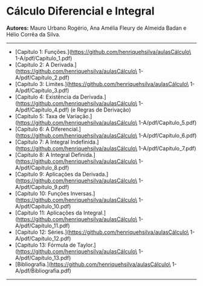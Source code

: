 # Cálculo Diferencial e Integral

**Autores:** Mauro Urbano Rogério, Ana Amélia Fleury de Almeida Badan e Hélio Corrêa da Silva.
<hr />

* [Capítulo 1: Funções.](https://github.com/henriquehsilva/aulasCálculo\ 1-A/pdf/Capítulo_1.pdf)
* [Capítulo 2: A Derivada.](https://github.com/henriquehsilva/aulasCálculo\ 1-A/pdf/Capítulo_2.pdf)
* [Capítulo 3: Limites.](https://github.com/henriquehsilva/aulasCálculo\ 1-A/pdf/Capítulo_3.pdf)
* [Capítulo 4: Existência da Derivada.](https://github.com/henriquehsilva/aulasCálculo\ 1-A/pdf/Capítulo_4.pdf) (e Regras de Derivação)
* [Capítulo 5: Taxa de Variação.](https://github.com/henriquehsilva/aulasCálculo\ 1-A/pdf/Capítulo_5.pdf)
* [Capítulo 6: A Diferencial.](https://github.com/henriquehsilva/aulasCálculo\ 1-A/pdf/Capítulo_6.pdf)
* [Capítulo 7: A Integral Indefinida.](https://github.com/henriquehsilva/aulasCálculo\ 1-A/pdf/Capítulo_7.pdf)
* [Capítulo 8: A Integral Definida.](https://github.com/henriquehsilva/aulasCálculo\ 1-A/pdf/Capítulo_8.pdf)
* [Capítulo 9: Aplicações da Derivada.](https://github.com/henriquehsilva/aulasCálculo\ 1-A/pdf/Capítulo_9.pdf)
* [Capítulo 10: Funções Inversas.](https://github.com/henriquehsilva/aulasCálculo\ 1-A/pdf/Capítulo_10.pdf)
* [Capítulo 11: Aplicações da Integral.](https://github.com/henriquehsilva/aulasCálculo\ 1-A/pdf/Capítulo_11.pdf)
* [Capítulo 12: Séries.](https://github.com/henriquehsilva/aulasCálculo\ 1-A/pdf/Capítulo_12.pdf)
* [Capítulo 13: Fórmula de Taylor.](https://github.com/henriquehsilva/aulasCálculo\ 1-A/pdf/Capítulo_13.pdf)
* [Bibliografia.](https://github.com/henriquehsilva/aulasCálculo\ 1-A/pdf/Bibliografia.pdf)

<hr />